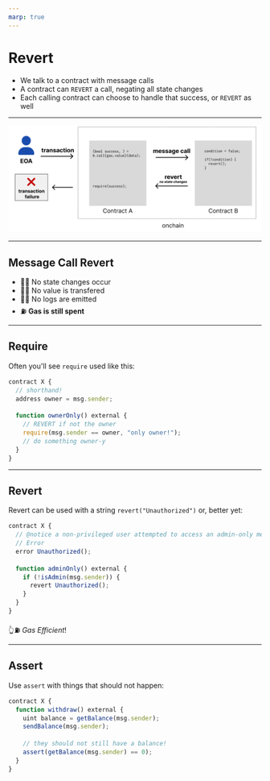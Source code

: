```yaml
---
marp: true
---
```


# Revert

- We talk to a contract with message calls
- A contract can `REVERT` a call, negating all state changes
- Each calling contract can choose to handle that success, or `REVERT` as well

---

![revert](imgs/revert.png)

---

## Message Call Revert

- 🙅‍♀️ No state changes occur
- 🙅‍♀️ No value is transfered
- 🙅‍♀️ No logs are emitted
- ⛽️ **Gas is still spent**

---

## Require

Often you'll see `require` used like this:

```js
contract X {
  // shorthand!
  address owner = msg.sender;

  function ownerOnly() external {
    // REVERT if not the owner
    require(msg.sender == owner, "only owner!");
    // do something owner-y
  }
}
```

---

## Revert

Revert can be used with a string `revert("Unauthorized")` or, better yet:

```js
contract X {
  // @notice a non-privileged user attempted to access an admin-only method
  // Error 
  error Unauthorized();

  function adminOnly() external {
    if (!isAdmin(msg.sender)) {
      revert Unauthorized();
    }
  }
}
```

👆⛽️ _Gas Efficient_!

---

## Assert

Use `assert` with things that should not happen:

```js
contract X {
  function withdraw() external {
    uint balance = getBalance(msg.sender);
    sendBalance(msg.sender);

    // they should not still have a balance!
    assert(getBalance(msg.sender) == 0);
  }
}
```
